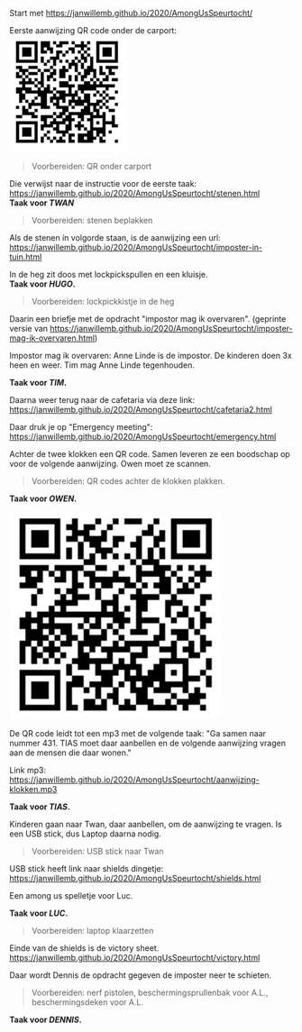 Start met https://janwillemb.github.io/2020/AmongUsSpeurtocht/

Eerste aanwijzing QR code onder de carport:
![QR](QR%20onder%20carport.png)  
> Voorbereiden: QR onder carport

Die verwijst naar de instructie voor de eerste taak:  
https://janwillemb.github.io/2020/AmongUsSpeurtocht/stenen.html   
**Taak voor *TWAN***

> Voorbereiden: stenen beplakken

Als de stenen in volgorde staan, is de aanwijzing een url:  
https://janwillemb.github.io/2020/AmongUsSpeurtocht/imposter-in-tuin.html  

In de heg zit doos met lockpickspullen en een kluisje.  
**Taak voor *HUGO*.**

> Voorbereiden: lockpickkistje in de heg

Daarin een briefje met de opdracht "impostor mag ik overvaren". (geprinte versie van https://janwillemb.github.io/2020/AmongUsSpeurtocht/imposter-mag-ik-overvaren.html)

Impostor mag ik overvaren: Anne Linde is de impostor. De kinderen doen 3x heen en weer. Tim mag Anne Linde tegenhouden.

**Taak voor *TIM*.**  

Daarna weer terug naar de cafetaria via deze link:  
https://janwillemb.github.io/2020/AmongUsSpeurtocht/cafetaria2.html

Daar druk je op "Emergency meeting":  
https://janwillemb.github.io/2020/AmongUsSpeurtocht/emergency.html

Achter de twee klokken een QR code. Samen leveren ze een boodschap op voor de volgende aanwijzing. Owen moet ze scannen.

> Voorbereiden: QR codes achter de klokken plakken.

**Taak voor *OWEN*.**  

![QR](QR%20achter%20klokken.png)  

De QR code leidt tot een mp3 met de volgende taak: "Ga samen naar nummer 431. TIAS moet daar aanbellen en de volgende aanwijzing vragen aan de mensen die daar wonen."

Link mp3: https://janwillemb.github.io/2020/AmongUsSpeurtocht/aanwijzing-klokken.mp3

**Taak voor *TIAS*.**  

Kinderen gaan naar Twan, daar aanbellen, om de aanwijzing te vragen. Is een USB stick, dus Laptop daarna nodig.

> Voorbereiden: USB stick naar Twan

USB stick heeft link naar shields dingetje:  
https://janwillemb.github.io/2020/AmongUsSpeurtocht/shields.html

Een among us spelletje voor Luc.

**Taak voor *LUC*.**  

> Voorbereiden: laptop klaarzetten

Einde van de shields is de victory sheet.  
https://janwillemb.github.io/2020/AmongUsSpeurtocht/victory.html

Daar wordt Dennis de opdracht gegeven de imposter neer te schieten.

> Voorbereiden: nerf pistolen, beschermingsprullenbak voor A.L., beschermingsdeken voor A.L.

**Taak voor *DENNIS*.**  


